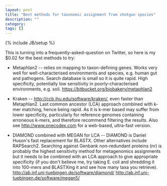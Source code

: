 ```yaml
---
layout: post
title: "Best methods for taxonomic assignment from shotgun species"
description: ""
category: 
tags: []
---
```

{% include JB/setup %}

This is turning into a frequently-asked-question on Twitter, so here
is my $0.02 for the best methods to try:

* Metaphlan2 -- relies on mapping to taxon-defining genes. Works
  very well for well-characterised environments and species,
  e.g. human gut and pathogens. Search database is small so it is
  quite rapid. High specificity, potentially low sensitivity in
  poorly-characterised environments, e.g. soil.
  <https://bitbucket.org/biobakery/metaphlan2>

* Kraken -- <http://ccb.jhu.edu/software/kraken/>,
  even faster than Metaphlan2. Last common ancestor (LCA)
  approach combined with k-mer matching, hence being rapid. 
  As it is k-mer based may suffer from lower specificity,
  particularly for reference genomes containing erroneous k-mers,
  and therefore recommend filtering the results. Also see
  <http://www.onecodex.com> for a web-based, ultra-fast version.

* DIAMOND combined with MEGAN for LCA -- DIAMOND is Daniel Huson's
  fast replacement for BLASTX. Other alternatives include RAPSearch2.
  Searching against Genbank non-redundant proteins (nr) is
  probably the highest sensitivity method for metagenomics
  assignments but it needs to be combined with an LCA approach
  to give appropriate specificity (if you don't believe me, try taking
  E. coli and shredding it into 100-mers and BLASTXing it and
  see how many taxa you retrieve).
  <http://ab.inf.uni-tuebingen.de/software/diamond/>
  <http://ab.inf.uni-tuebingen.de/software/megan5/>

